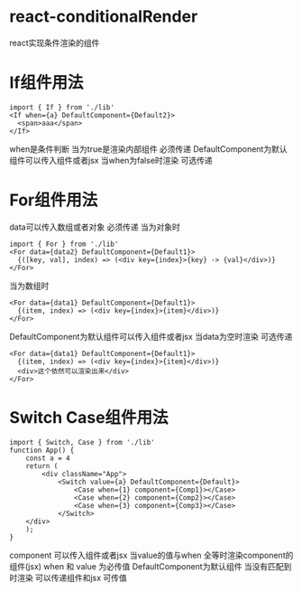 # react-conditionalRender
react实现条件渲染的组件
# If组件用法
```
import { If } from './lib'
<If when={a} DefaultComponent={Default2}>
  <span>aaa</span>
</If>
```
when是条件判断 当为true是渲染内部组件 必须传递
DefaultComponent为默认组件可以传入组件或者jsx 当when为false时渲染  可选传递


# For组件用法
data可以传入数组或者对象 必须传递
当为对象时
```
import { For } from './lib'
<For data={data2} DefaultComponent={Default1}>
  {([key, val], index) => (<div key={index}>{key} -> {val}</div>)}
</For>
```
当为数组时
```
<For data={data1} DefaultComponent={Default1}>
  {(item, index) => (<div key={index}>{item}</div>)}
</For>
```
DefaultComponent为默认组件可以传入组件或者jsx 当data为空时渲染 可选传递

```
<For data={data1} DefaultComponent={Default1}>
  {(item, index) => (<div key={index}>{item}</div>)}
  <div>这个依然可以渲染出来</div>
</For>
```
# Switch Case组件用法
```
import { Switch, Case } from './lib'
function App() {
	const a = 4
	return (
		<div className="App">
			<Switch value={a} DefaultComponent={Default}>
				<Case when={1} component={Comp1}></Case>
				<Case when={2} component={Comp2}></Case>
				<Case when={3} component={Comp3}></Case>
			</Switch>
    </div>
	);
}
```
component 可以传入组件或者jsx 当value的值与when 全等时渲染component的组件(jsx) when 和 value 为必传值
DefaultComponent为默认组件 当没有匹配到时渲染 可以传递组件和jsx 可传值
